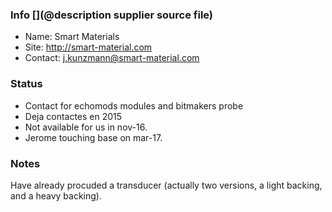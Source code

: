 ### Info [](@description supplier source file)

* Name: Smart Materials
* Site: http://smart-material.com
* Contact: j.kunzmann@smart-material.com

### Status

* Contact for echomods modules and bitmakers probe
* Deja contactes en 2015
* Not available for us in nov-16.
* Jerome touching base on mar-17.

### Notes

Have already procuded a transducer (actually two versions, a light backing, and a heavy backing).


